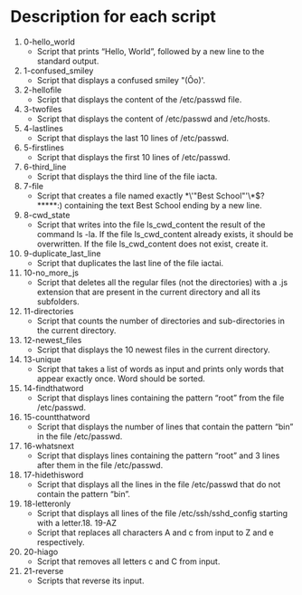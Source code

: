 # Description for each script

1. 0-hello_world
   * Script that prints “Hello, World”, followed by a new line to the standard output.
2. 1-confused_smiley
   * Script that displays a confused smiley "(Ôo)'.
3. 2-hellofile
   * Script that displays the content of the /etc/passwd file.
4. 3-twofiles
   * Script that displays the content of /etc/passwd and /etc/hosts.
5. 4-lastlines
   * Script that displays the last 10 lines of /etc/passwd.
6. 5-firstlines
   * Script that displays the first 10 lines of /etc/passwd.
7. 6-third_line
   * Script that displays the third line of the file iacta.
8. 7-file
   * Script that creates a file named exactly \*\\'"Best School"\'\\*$\?\*\*\*\*\*:) containing the text Best School ending by a new line.
7. 8-cwd_state
   * Script that writes into the file ls_cwd_content the result of the command ls -la. If the file ls_cwd_content already exists, it should be overwritten. If the file ls_cwd_content does not exist, create it.
8. 9-duplicate_last_line
   * Script that duplicates the last line of the file iactai.
9. 10-no_more_js
   * Script that deletes all the regular files (not the directories) with a .js extension that are present in the current directory and all its subfolders.
10. 11-directories
    * Script that counts the number of directories and sub-directories in the current directory.
11. 12-newest_files
    * Script that displays the 10 newest files in the current directory.
12. 13-unique
    * Script that takes a list of words as input and prints only words that appear exactly once. Word should be sorted.
13. 14-findthatword
    * Script that displays lines containing the pattern “root” from the file /etc/passwd.
14. 15-countthatword
    * Script that displays the number of lines that contain the pattern “bin” in the file /etc/passwd.
15. 16-whatsnext
    * Script that displays lines containing the pattern “root” and 3 lines after them in the file /etc/passwd.
16. 17-hidethisword
    * Script that displays all the lines in the file /etc/passwd that do not contain the pattern “bin”.
17. 18-letteronly
    * Script that displays all lines of the file /etc/ssh/sshd_config starting with a letter.18. 19-AZ
    * Script that replaces all characters A and c from input to Z and e respectively.
19. 20-hiago
    * Script that removes all letters c and C from input.
20. 21-reverse
    * Scripts that reverse its input. 
